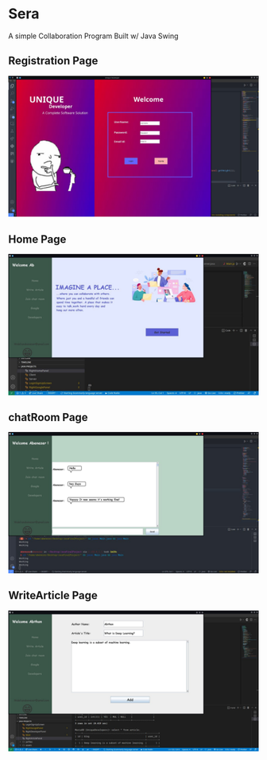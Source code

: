 # Sera
A simple Collaboration Program Built w/ Java Swing


## Registration Page
<p align="center">
  <img width="600" src="https://github.com/Abthon/Sera/blob/main/ScrenShots/RegistrationPage.jpg" alt="">
</p>

## Home Page
<p align="center">
  <img width="600" src="https://github.com/Abthon/Sera/blob/main/ScrenShots/Home.jpg" alt="">
</p>

## chatRoom Page
<p align="center">
  <img width="600" src="https://github.com/Abthon/Sera/blob/main/ScrenShots/joinChatRoom.jpg" alt="">
</p>

## WriteArticle Page
<p align="center">
  <img width="600" src="https://github.com/Abthon/Sera/blob/main/ScrenShots/WriteArticle.jpg" alt="">
</p>